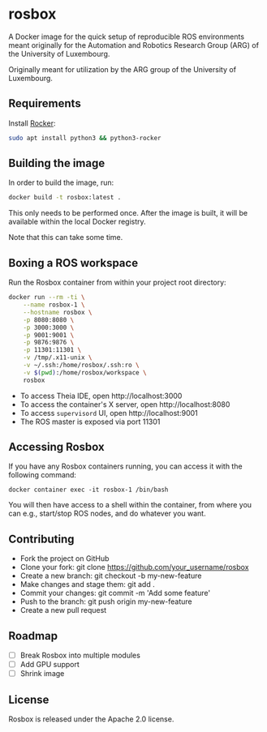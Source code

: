 # rosbox

A Docker image for the quick setup of reproducible ROS environments meant originally for the Automation and Robotics Research Group (ARG) of the University of Luxembourg.

Originally meant for utilization by the ARG group of the University of Luxembourg.

## Requirements

Install [Rocker](https://github.com/osrf/rocker):

```bash
sudo apt install python3 && python3-rocker
```

## Building the image

In order to build the image, run:

```bash
docker build -t rosbox:latest .
```

This only needs to be performed once. After the image is built, it will be available within the local Docker registry.

Note that this can take some time.

## Boxing a ROS workspace

Run the Rosbox container from within your project root directory:

```bash
docker run --rm -ti \
    --name rosbox-1 \
    --hostname rosbox \
    -p 8080:8080 \
    -p 3000:3000 \
    -p 9001:9001 \
    -p 9876:9876 \
    -p 11301:11301 \
    -v /tmp/.x11-unix \
    -v ~/.ssh:/home/rosbox/.ssh:ro \
    -v $(pwd):/home/rosbox/workspace \
    rosbox
```

- To access Theia IDE, open http://localhost:3000
- To access the container's X server, open http://localhost:8080
- To access `supervisord` UI, open http://localhost:9001
- The ROS master is exposed via port 11301 

## Accessing Rosbox

If you have any Rosbox containers running, you can access it with the following command: 

```
docker container exec -it rosbox-1 /bin/bash
```

You will then have access to a shell within the container, from where you can e.g., start/stop ROS nodes, and do whatever you want.

## Contributing
- Fork the project on GitHub
- Clone your fork: git clone https://github.com/your_username/rosbox
- Create a new branch: git checkout -b my-new-feature
- Make changes and stage them: git add .
- Commit your changes: git commit -m 'Add some feature'
- Push to the branch: git push origin my-new-feature
- Create a new pull request

## Roadmap
- [ ] Break Rosbox into multiple modules
- [ ] Add GPU support 
- [ ] Shrink image

## License

Rosbox is released under the Apache 2.0 license.

